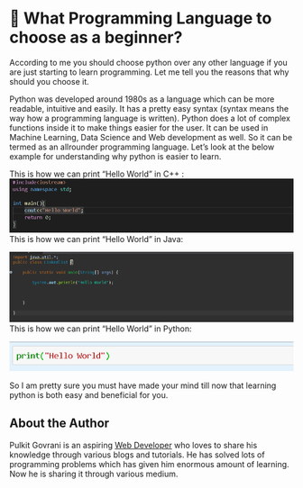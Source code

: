 # 🎇 What Programming Language to choose as a beginner?

According to me you should choose python over any other language if you are just
starting to learn programming. Let me tell you the reasons that why should you
choose it.

Python was developed around 1980s as a language which can be more readable,
intuitive and easily. It has a pretty easy syntax (syntax means the way how a
programming language is written). Python does a lot of complex functions inside
it to make things easier for the user. It can be used in Machine Learning, Data
Science and Web development as well. So it can be termed as an allrounder
programming language. Let’s look at the below example for understanding why
python is easier to learn.

This is how we can print “Hello World” in C++ :
![C++](_static/images/What_Programming_Language_Images/c++.png) This is how we
can print “Hello World” in Java:

![Java](_static/images/What_Programming_Language_Images/java.png) This is how we
can print “Hello World” in Python:

![Python](_static/images/What_Programming_Language_Images/python.png)

So I am pretty sure you must have made your mind till now that learning python
is both easy and beneficial for you.

## About the Author

Pulkit Govrani is an aspiring
[Web Developer](https://www.upwork.com/freelancers/~01701403d8b0e94e03) who
loves to share his knowledge through various blogs and tutorials. He has solved
lots of programming problems which has given him enormous amount of learning.
Now he is sharing it through various medium.
